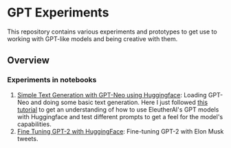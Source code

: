 # GPT Experiments

This repository contains various experiments and prototypes to get use to working with GPT-like models and being creative with them.

## Overview

### Experiments in notebooks

1. [Simple Text Generation with GPT-Neo using Huggingface](https://github.com/JayThibs/gpt-experiments/blob/main/notebooks/gpt_neo_simple_text_generation.ipynb): Loading GPT-Neo and doing some basic text generation. Here I just followed [this tutorial](https://github.com/mallorbc/GPTNeo_notebook) to get an understanding of how to use EleutherAI's GPT models with Huggingface and test different prompts to get a feel for the model's capabilities.
2. [Fine Tuning GPT-2 with HuggingFace](https://github.com/JayThibs/gpt-experiments/blob/main/notebooks/Fine_Tuning_GPT_2_with_HuggingFace.ipynb): Fine-tuning GPT-2 with Elon Musk tweets.
